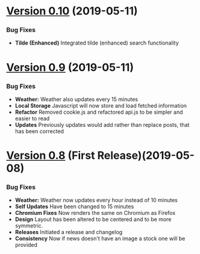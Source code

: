 # [Version 0.10](https://github.com/Th3Whit3Wolf/Startpage/compare/ca3a1cbb9ec8279672f3fc44b9cb9d522d9b2619...1e9026d2802bffdd5b6f60770159c9280ce536b2) (2019-05-11)

### Bug Fixes

- **Tilde (Enhanced)** Integrated tilde (enhanced) search functionality

# [Version 0.9](https://github.com/Th3Whit3Wolf/Startpage/compare/d83355e81ef571f139c035b19199450098f94610...ca3a1cbb9ec8279672f3fc44b9cb9d522d9b2619) (2019-05-11)

### Bug Fixes

- **Weather:** Weather also updates every 15 minutes
- **Local Storage** Javascript will now store and load fetched information
- **Refactor** Removed cookie.js and refactored api.js to be simpler and easier to read
- **Updates** Previously updates would add rather than replace posts, that has been corrected

# [Version 0.8](https://github.com/Th3Whit3Wolf/Startpage/compare/a88bf65f5b70edb6d3c15fe601c59850eb6f74ef...d83355e81ef571f139c035b19199450098f94610) (First Release)(2019-05-08)

### Bug Fixes

- **Weather:** Weather now updates every hour instead of 10 minutes
- **Self Updates** Have been changed to 15 minutes
- **Chromium Fixes** Now renders the same on Chromium as Firefox
- **Design** Layout has been altered to be centered and to be more symmetric.
- **Releases** Initiated a release and changelog
- **Consistency** Now if news doesn't have an image a stock one will be provided

